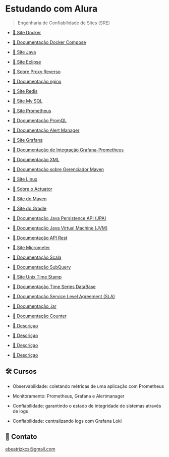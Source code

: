 # Estudando com Alura

> Engenharia de Confiabilidade de Sites (SRE)

- [🔗 Site Docker](https://www.docker.com)

- [🔗 Documentação Docker Compose](https://docs.docker.com/compose/)

- [🔗 Site Java](https://www.java.com/pt-BR/)

- [🔗 Site Eclipse](https://eclipseide.org)

- [🔗 Sobre Proxy Reverso](https://kinsta.com/pt/blog/proxy-reverso/)

- [🔗 Documentação nginx](https://hub.docker.com/_/nginx)

- [🔗 Site Redis](https://redis.io)

- [🔗 Site My SQL](https://www.mysql.com)

- [🔗 Site Prometheus](https://prometheus.io)

- [🔗 Documentação PromQL](https://lobocode.github.io/2023/03/19/promql/)

- [🔗 Documentação Alert Manager](https://prometheus.io/docs/alerting/latest/alertmanager/)

- [🔗 Site Grafana](https://grafana.com)

- [🔗 Documentação de Integração Grafana-Prometheus](https://prometheus.io/docs/visualization/grafana/)

- [🔗 Documentação XML](https://www.devmedia.com.br/introducao-a-xml-regras-de-sintaxe/24971)

- [🔗 Documentação sobre Gerenciador Maven](https://www.devmedia.com.br/gerenciando-projetos-com-maven/10823)

- [🔗 Site Linux](https://www.kernel.org)

- [🔗 Sobre o Actuator](https://medium.com/@sumanas27/what-is-spring-boot-actuator-a16c1ea3da1a)

- [🔗 Site do Maven](https://maven.apache.org)

- [🔗 Site do Gradle](https://gradle.org)

- [🔗 Documentação Java Persistence API (JPA)](https://www.devmedia.com.br/introducao-a-jpa-java-persistence-api/28173)

- [🔗 Documentação Java Virtual Machine (JVM)](https://www.google.com/search?client=opera&q=JVM&sourceid=opera&ie=UTF-8&oe=UTF-8)

- [🔗 Documentação API Rest](https://dev.delivery/documentacao-api-rest/)

- [🔗 Site Micrometer](https://micrometer.io)

- [🔗 Documentação Scala](https://docs.scala-lang.org/pt-br/tour/tour-of-scala.html)

- [🔗 Documentação SubQuery](https://www.devmedia.com.br/sql-subquery/41226)

- [🔗 Site Unix Time Stamp](https://www.unixtimestamp.com)

- [🔗 Documentação Time Series DataBase](https://www.influxdata.com/time-series-database/)

- [🔗 Documentação Service Level Agreement (SLA)](https://www.opservices.com.br/o-que-e-sla/)

- [🔗 Documentação .jar](https://www.reviversoft.com/pt/file-extensions/jar)

- [🔗 Documentação Counter](https://www.wikiwand.com/en/Counter-development)

- [🔗 Descriçao](link)

- [🔗 Descriçao](link)

- [🔗 Descriçao](link)

- [🔗 Descriçao](link)

## 🛠 Cursos

- Observabilidade: coletando métricas de uma aplicação com Prometheus

- Monitoramento: Prometheus, Grafana e Alertmanager

- Confiabilidade: garantindo o estado de integridade de sistemas através de logs

- Confiabilidade: centralizando logs com Grafana Loki

## 💙 Contato

ebeatrizkcs@gmail.com
